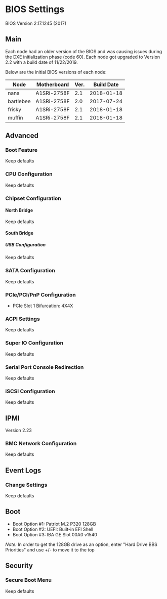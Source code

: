 # BIOS Settings

BIOS Version 2.17.1245 (2017)

## Main

Each node had an older version of the BIOS and was causing issues during the DXE initialization phase (code 60). Each node got upgraded to Version 2.2 with a build date of 11/22/2019.

Below are the initial BIOS versions of each node:

| Node      | Motherboard | Ver. | Build Date  |
| --------- | ----------- | ---- | ----------- |
| nana      | A1SRi-2758F | 2.1  | 2018-01-18  |
| bartlebee | A1SRi-2758F | 2.0  | 2017-07-24  |
| frisky    | A1SRi-2758F | 2.1  | 2018-01-18  |
| muffin    | A1SRi-2758F | 2.1  | 2018-01-18  |

## Advanced

### Boot Feature

Keep defaults

### CPU Configuration

Keep defaults

### Chipset Configuration

#### North Bridge

Keep defaults

#### South Bridge

##### USB Configuration

Keep defaults

### SATA Configuration

Keep defaults

### PCIe/PCI/PnP Configuration

- PCIe Slot 1 Bifurcation: 4X4X

### ACPI Settings

Keep defaults

### Super IO Configuration

Keep defaults

### Serial Port Console Redirection

Keep defaults

### iSCSI Configuration

Keep defaults

## IPMI

Version 2.23

### BMC Network Configuration

Keep defaults

## Event Logs

### Change Settings

Keep defaults

## Boot

- Boot Option #1: Patriot M.2 P320 128GB
- Boot Option #2: UEFI: Built-in EFI Shell
- Boot Option #3: IBA GE Slot 00A0 v1540

_Note:_ In order to get the 128GB drive as an option, enter "Hard Drive BBS Priorities" and use +/- to move it to the top

## Security

### Secure Boot Menu

Keep defaults
